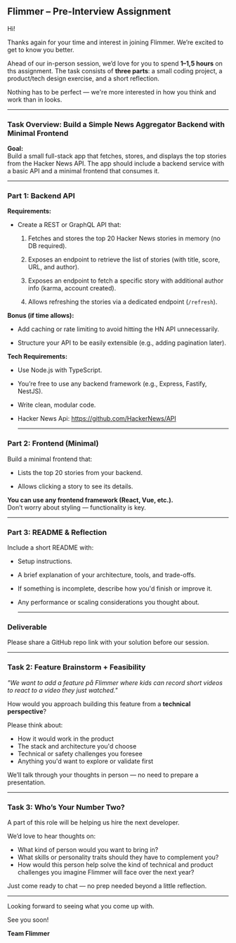## **Flimmer – Pre-Interview Assignment**

Hi\!   

Thanks again for your time and interest in joining Flimmer. We’re excited to get to know you better.

Ahead of our in-person session, we’d love for you to spend **1–1,5 hours** on ths assignment. The task consists of **three parts**: a small coding project, a product/tech design exercise, and a short reflection.

Nothing has to be perfect — we're more interested in how you think and work than in looks.

---

### **Task Overview: Build a Simple News Aggregator Backend with Minimal Frontend**

**Goal:**  
Build a small full-stack app that fetches, stores, and displays the top stories from the Hacker News API. The app should include a backend service with a basic API and a minimal frontend that consumes it.

---

### **Part 1: Backend API**

**Requirements:**

* Create a  REST or GraphQL API that:

  1. Fetches and stores the top 20 Hacker News stories in memory (no DB required). 

  2. Exposes an endpoint to retrieve the list of stories (with title, score, URL, and author).

  3. Exposes an endpoint to fetch a specific story with additional author info (karma, account created).

  4. Allows refreshing the stories via a dedicated endpoint (`/refresh`).

**Bonus (if time allows):**

* Add caching or rate limiting to avoid hitting the HN API unnecessarily.

* Structure your API to be easily extensible (e.g., adding pagination later).

**Tech Requirements:**

* Use Node.js with TypeScript.

* You’re free to use any backend framework (e.g., Express, Fastify, NestJS).

* Write clean, modular code.

* Hacker News Api: https://github.com/HackerNews/API

  ---

### **Part 2: Frontend (Minimal)**

Build a minimal frontend that:

* Lists the top 20 stories from your backend.

* Allows clicking a story to see its details.

**You can use any frontend framework (React, Vue, etc.).**  
 Don’t worry about styling — functionality is key.

---

### **Part 3: README & Reflection**

Include a short README with:

* Setup instructions.

* A brief explanation of your architecture, tools, and trade-offs.

* If something is incomplete, describe how you'd finish or improve it.

* Any performance or scaling considerations you thought about.

  ---

### **Deliverable**

Please share a GitHub repo link with your solution before our session.

---

### **Task 2: Feature Brainstorm \+ Feasibility**

*"We want to add a feature på Flimmer where kids can record short videos to react to a video they just watched."*

How would you approach building this feature from a **technical perspective**?

Please think about:

* How it would work in the product  
* The stack and architecture you'd choose  
* Technical or safety challenges you foresee  
* Anything you'd want to explore or validate first

We’ll talk through your thoughts in person — no need to prepare a presentation.

---

### **Task 3: Who’s Your Number Two?**

A part of this role will be helping us hire the next developer.

We’d love to hear thoughts on:

* What kind of person would you want to bring in?  
* What skills or personality traits should they have to complement you?  
* How would this person help solve the kind of technical and product challenges you imagine Flimmer will face over the next year?

Just come ready to chat — no prep needed beyond a little reflection.

---

Looking forward to seeing what you come up with.

See you soon\!

**Team Flimmer**